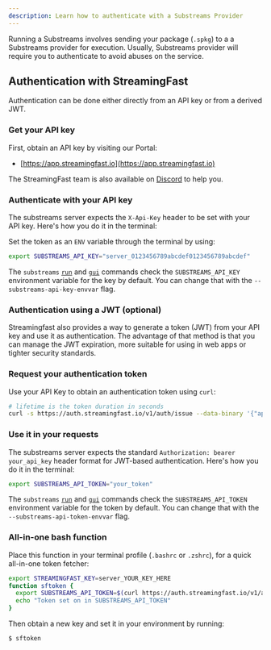 ```yaml
---
description: Learn how to authenticate with a Substreams Provider
---
```


Running a Substreams involves sending your package (`.spkg`) to a a Substreams provider for execution. Usually, Substreams provider will require you to authenticate to avoid abuses on the service.

## Authentication with StreamingFast

Authentication can be done either directly from an API key or from a derived JWT.

### Get your API key

First, obtain an API key by visiting our Portal:

* [https://app.streamingfast.io](https://app.streamingfast.io)

The StreamingFast team is also available on [Discord](https://discord.gg/jZwqxJAvRs) to help you.

### Authenticate with your API key

The substreams server expects the `X-Api-Key` header to be set with your API key. Here's how you do it in the terminal:

Set the token as an `ENV` variable through the terminal by using:

```bash
export SUBSTREAMS_API_KEY="server_0123456789abcdef0123456789abcdef"
```

The `substreams` [`run`](https://substreams.streamingfast.io/reference-and-specs/command-line-interface#run) and [`gui`](https://substreams.streamingfast.io/reference-and-specs/command-line-interface#gui) commands check the `SUBSTREAMS_API_KEY` environment variable for the key by default. You can change that with the `--substreams-api-key-envvar` flag.

### Authentication using a JWT (optional)

Streamingfast also provides a way to generate a token (JWT) from your API key and use it as authentication. The advantage of that method is that you can manage the JWT expiration, more suitable for using in web apps or tighter security standards.

### Request your authentication token

Use your API Key to obtain an authentication token using `curl`:

```bash
# lifetime is the token duration in seconds
curl -s https://auth.streamingfast.io/v1/auth/issue --data-binary '{"api_key": "your-api-key", "lifetime", 3600}'
```
### Use it in your requests

The substreams server expects the standard `Authorization: bearer your_api_key` header format for JWT-based authentication. Here's how you do it in the terminal:

```bash
export SUBSTREAMS_API_TOKEN="your_token"
```

The `substreams` [`run`](https://substreams.streamingfast.io/reference-and-specs/command-line-interface#run) and [`gui`](https://substreams.streamingfast.io/reference-and-specs/command-line-interface#gui) commands check the `SUBSTREAMS_API_TOKEN` environment variable for the token by default. You can change that with the `--substreams-api-token-envvar` flag.

### All-in-one bash function

Place this function in your terminal profile (`.bashrc` or `.zshrc`), for a quick all-in-one token fetcher:

```bash
export STREAMINGFAST_KEY=server_YOUR_KEY_HERE
function sftoken {
  export SUBSTREAMS_API_TOKEN=$(curl https://auth.streamingfast.io/v1/auth/issue -s --data-binary '{"api_key":"'$STREAMINGFAST_KEY'"}' | jq -r .token)
  echo "Token set on in SUBSTREAMS_API_TOKEN"
}
```

Then obtain a new key and set it in your environment by running:

```bash
$ sftoken
```

[^1]: A [JSON Web Token](https://jwt.io/), or JWT

[^2]: The `api_key` specified here is one starting with `server_`, `web_` or `mobile_`, obtained through the StreamingFast Portal.

[^3]: Install `jq` from [https://stedolan.github.io/jq/](https://stedolan.github.io/jq/)
